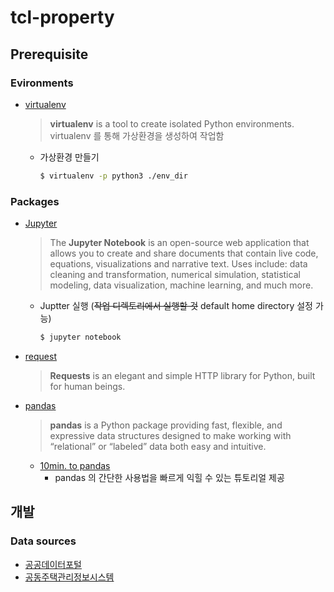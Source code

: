 # tcl-property

## Prerequisite
### Evironments
* [virtualenv](https://virtualenv.pypa.io/en/stable/)
    > **virtualenv** is a tool to create isolated Python environments.
    > virtualenv 를 통해 가상환경을 생성하여 작업함

    * 가상환경 만들기

        ```bash
        $ virtualenv -p python3 ./env_dir
        ```

### Packages
* [Jupyter](http://jupyter.org/)
    > The **Jupyter Notebook** is an open-source web application that allows you to create and share documents that contain live code, equations, visualizations and narrative text. Uses include: data cleaning and transformation, numerical simulation, statistical modeling, data visualization, machine learning, and much more.

    * Juptter 실행 (~~작업 디렉토리에서 실행할 것~~ default home directory 설정 가능)
        
        ```bash
        $ jupyter notebook
        ```

* [request](http://docs.python-requests.org/en/master/)
    >  **Requests** is an elegant and simple HTTP library for Python, built for human beings.


* [pandas](https://pandas.pydata.org/)
    > **pandas** is a Python package providing fast, flexible, and expressive data structures designed to make working with “relational” or “labeled” data both easy and intuitive.
    * [10min. to pandas](https://pandas.pydata.org/pandas-docs/stable/10min.html)
        * pandas 의 간단한 사용법을 빠르게 익힐 수 있는 튜토리얼 제공

## 개발
### Data sources
* [공공데이터포털](ttps://www.data.go.kr/)
* [공동주택관리정보시스템](http://www.k-apt.go.kr/kaptinfo/openkaptinfo.do)